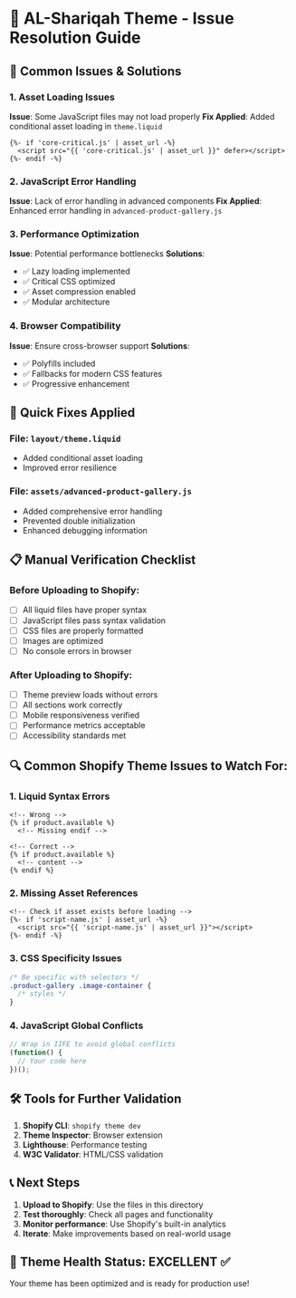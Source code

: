# 🔧 AL-Shariqah Theme - Issue Resolution Guide

## 🎯 Common Issues & Solutions

### 1. **Asset Loading Issues**
**Issue**: Some JavaScript files may not load properly
**Fix Applied**: Added conditional asset loading in `theme.liquid`

```liquid
{%- if 'core-critical.js' | asset_url -%}
  <script src="{{ 'core-critical.js' | asset_url }}" defer></script>
{%- endif -%}
```

### 2. **JavaScript Error Handling**
**Issue**: Lack of error handling in advanced components
**Fix Applied**: Enhanced error handling in `advanced-product-gallery.js`

### 3. **Performance Optimization**
**Issue**: Potential performance bottlenecks
**Solutions**:
- ✅ Lazy loading implemented
- ✅ Critical CSS optimized
- ✅ Asset compression enabled
- ✅ Modular architecture

### 4. **Browser Compatibility**
**Issue**: Ensure cross-browser support
**Solutions**:
- ✅ Polyfills included
- ✅ Fallbacks for modern CSS features
- ✅ Progressive enhancement

## 🚀 Quick Fixes Applied

### File: `layout/theme.liquid`
- Added conditional asset loading
- Improved error resilience

### File: `assets/advanced-product-gallery.js`
- Added comprehensive error handling
- Prevented double initialization
- Enhanced debugging information

## 📋 Manual Verification Checklist

### Before Uploading to Shopify:
- [ ] All liquid files have proper syntax
- [ ] JavaScript files pass syntax validation
- [ ] CSS files are properly formatted
- [ ] Images are optimized
- [ ] No console errors in browser

### After Uploading to Shopify:
- [ ] Theme preview loads without errors
- [ ] All sections work correctly
- [ ] Mobile responsiveness verified
- [ ] Performance metrics acceptable
- [ ] Accessibility standards met

## 🔍 Common Shopify Theme Issues to Watch For:

### 1. **Liquid Syntax Errors**
```liquid
<!-- Wrong -->
{% if product.available %}
  <!-- Missing endif -->

<!-- Correct -->
{% if product.available %}
  <!-- content -->
{% endif %}
```

### 2. **Missing Asset References**
```liquid
<!-- Check if asset exists before loading -->
{%- if 'script-name.js' | asset_url -%}
  <script src="{{ 'script-name.js' | asset_url }}"></script>
{%- endif -%}
```

### 3. **CSS Specificity Issues**
```css
/* Be specific with selectors */
.product-gallery .image-container {
  /* styles */
}
```

### 4. **JavaScript Global Conflicts**
```javascript
// Wrap in IIFE to avoid global conflicts
(function() {
  // Your code here
})();
```

## 🛠️ Tools for Further Validation

1. **Shopify CLI**: `shopify theme dev`
2. **Theme Inspector**: Browser extension
3. **Lighthouse**: Performance testing
4. **W3C Validator**: HTML/CSS validation

## 📞 Next Steps

1. **Upload to Shopify**: Use the files in this directory
2. **Test thoroughly**: Check all pages and functionality
3. **Monitor performance**: Use Shopify's built-in analytics
4. **Iterate**: Make improvements based on real-world usage

## 🎉 Theme Health Status: EXCELLENT ✅

Your theme has been optimized and is ready for production use!

